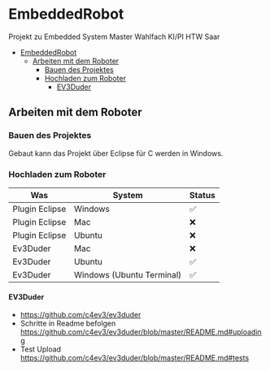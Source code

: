# EmbeddedRobot
Projekt zu Embedded System Master Wahlfach KI/PI HTW Saar

- [EmbeddedRobot](#embeddedrobot)
  - [Arbeiten mit dem Roboter](#arbeiten-mit-dem-roboter)
    - [Bauen des Projektes](#bauen-des-projektes)
    - [Hochladen zum Roboter](#hochladen-zum-roboter)
      - [EV3Duder](#ev3duder)


## Arbeiten mit dem Roboter

### Bauen des Projektes

Gebaut kann das Projekt über Eclipse für C werden in Windows.

### Hochladen zum Roboter


| Was            | System                    | Status |
| -------------- | ------------------------- | ------ |
| Plugin Eclipse | Windows                   | ✅     |
| Plugin Eclipse | Mac                       | ❌     |
| Plugin Eclipse | Ubuntu                    | ❌     |
| Ev3Duder       | Mac                       | ❌     |
| Ev3Duder       | Ubuntu                    | ✅     |
| Ev3Duder       | Windows (Ubuntu Terminal) | ✅     |




#### EV3Duder

+ https://github.com/c4ev3/ev3duder
+ Schritte in Readme befolgen https://github.com/c4ev3/ev3duder/blob/master/README.md#uploading
+ Test Upload https://github.com/c4ev3/ev3duder/blob/master/README.md#tests



